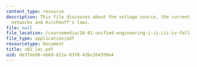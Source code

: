 ```yaml
---
content_type: resource
description: This file discusses about the voltage source, the current source, solving
  networks and Kirchhoff's laws.
file: null
file_location: /coursemedia/16-01-unified-engineering-i-ii-iii-iv-fall-2005-spring-2006/de37ee90eb6dd11a83f843bc264359e4_s02_lec.pdf
file_type: application/pdf
resourcetype: Document
title: s02_lec.pdf
uid: de37ee90-eb6d-d11a-83f8-43bc264359e4
---
```

